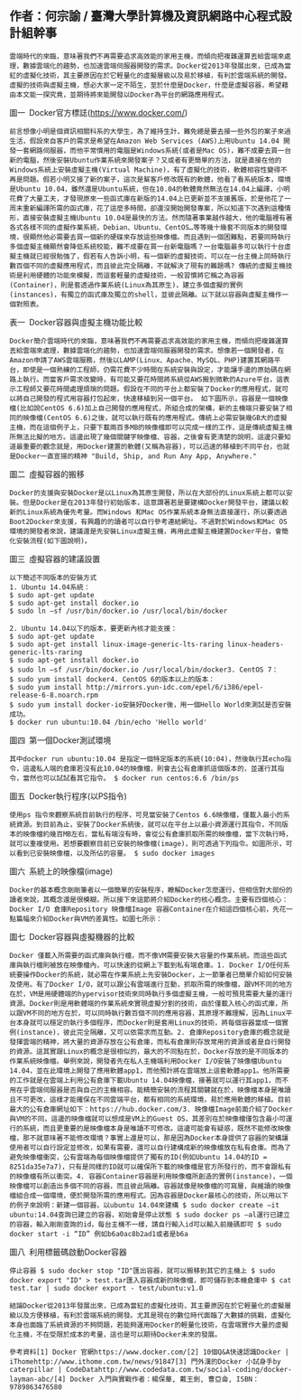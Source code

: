 作者：何宗諭 / 臺灣大學計算機及資訊網路中心程式設計組幹事
---

	雲端時代的來臨，意味著我們不再需要追求高效能的家用主機，而傾向把複雜運算丟給雲端來處理，數據雲端化的趨勢，也加速雲端伺服器開發的需求。Docker從2013年發展出來，已成為當紅的虛擬化技術，其主要原因在於它輕量化的虛擬層級以及易於移植，有利於雲端系統的開發。虛擬的技術與虛擬主機，想必大家一定不陌生，至於什麼是Docker，什麼是虛擬容器，希望藉由本文能一探究竟，並期待將來能開發以Docker為平台的網路應用程式。



圖一 Docker官方標誌(https://www.docker.com/)

	前言想像小明是個資訊相關科系的大學生，為了維持生計，難免總是要去接一些外包的案子來過生活，假設來自客戶的需求是希望在Amazon Web Services (AWS)上用Ubuntu 14.04 開發一套網路伺服器，而他平常慣用的電腦是Windows系統(或者是Mac OS)，難不成要去買一台新的電腦，然後安裝Ubuntu作業系統來開發案子？又或者有更簡單的方法，就是直接在他的Windows系統上安裝虛擬主機(Virtual Machine)，有了虛擬化的技術，軟體相容性變得不再是問題。假若小明又接了新的案子，這次是幫客戶修改既有的軟體，他看了看系統版本，環境是Ubuntu 10.04，雖然還是Ubuntu系統，但在10.04的軟體竟然無法在14.04上編譯，小明花費了大量工夫，才發現原來一些函式庫在新版的14.04上已更新並不支援舊版，於是他花了一周末重新編譯所需的函式庫，花了這麼多時間，卻還沒開始開發專案，所以知道下次遇到這種情形，直接安裝虛擬主機Ubuntu 10.04是最快的方法。然而隨著事業越作越大，他的電腦裡有著各式各樣不同的虛擬作業系統，Debian、Ubuntu、CentOS…等等幾十幾套不同版本的開發環境，很顯然他必需要去買一個新的硬碟來存放這些映像檔。而且遇到一個困難點，若要同時執行多個虛擬主機顯然會降低系統校能，難不成要在買一台新電腦嗎？一台電腦最多可以執行十台虛擬主機就已經很勉強了，假若有人告訴小明，有一個新的虛擬技術，可以在一台主機上同時執行數百個不同的虛擬應用程式，而且彼此完全隔離，不就解決了現有的難題嗎? 傳統的虛擬主機技術是利用硬體的功能來模擬，而這套輕量的虛擬技術，一般習慣將它稱之為容器(Container)，則是套透過作業系統(Linux為其原生)，建立多個虛擬的實例(instances)，有獨立的函式庫及獨立的shell，並彼此隔離。以下就以容器與虛擬主機作一個對照表。



表一 Docker容器與虛擬主機功能比較

	Docker簡介雲端時代的來臨，意味著我們不再需要追求高效能的家用主機，而傾向把複雜運算丟給雲端來處理，數據雲端化的趨勢，也加速雲端伺服器開發的需求。想像若一個開發者，在Amazon申請了AWS雲端服務，然後以LAMP(Linux、Apache、MySQL、PHP)建置其網路平台，即使是一個熟練的工程師，仍需花費不少時間在系統安裝與設定，才能讓手邊的原始碼在網路上執行。而當客戶需求改變時，有可能又要花時間將系統從AWS搬到微軟的Azure平台，這表示工程師又要花時間處理煩瑣的問題。假設在不同的平台上都安裝了Docker的應用程式，就可以將自己開發的程式用容器打包起來，快速移植到另一個平台。 如下圖所示，容器是一個映像檔(比如說CentOS 6.6)加上自己開發的應用程式，所組合成的架構，新的主機端只要安裝了相同的映像檔(CentOS 6.6)之後，就可以執行既有的應用程式。傳統上必需安裝幾GB大的虛擬主機，而在這個例子上，只要下載兩百多MB的映像檔即可以完成一樣的工作，這是傳統虛擬主機所無法比擬的地方。這邊出現了幾個關鍵字映像檔、容器，之後會有更清楚的說明，這邊只要知道最重要的觀念就是，用Docker建置的軟體(又稱為容器)，可以迅速的移植到不同平台，也就是Docker一直宣揚的精神 "Build, Ship, and Run Any App, Anywhere."



圖二 虛擬容器的搬移

	Docker的支援與安裝Docker是以Linux為其原生開發，所以在大部份的Linux系統上都可以安裝。但是Docker是在2013年發行初始版本，這意謂著若是要建構Docker開發平台，建議以較新的Linux系統為優先考量。而Windows 和Mac OS作業系統本身無法直接運行，所以要透過Boot2Docker來支援，有興趣的的讀者可以自行參考連結網址。不過對於Windows和Mac OS環境的開發者來說，建議還是先安裝Linux虛擬主機，再用此虛擬主機建置Docker平台，會簡化安裝流程(如下圖說明)。



圖三 虛擬容器的建議設置

	以下簡述不同版本的安裝方式
	1. Ubuntu 14.04系統： 
	$ sudo apt-get update 
	$ sudo apt-get install docker.io 
	$ sudo ln –sf /usr/bin/docker.io /usr/local/bin/docker
	
	2. Ubuntu 14.04以下的版本，要更新內核才能支援： 
	$ sudo apt-get update 
	$ sudo apt-get install linux-image-generic-lts-raring linux-headers-generic-lts-raring 
	$ sudo apt-get install docker.io 
	$ sudo ln –sf /usr/bin/docker.io /usr/local/bin/docker3. CentOS 7： 
	$ sudo yum install docker4. CentOS 6的版本以上的版本： 
	$ sudo yum install http://mirrors.yun-idc.com/epel/6/i386/epel-release-6-8.noarch.rpm 
	$ sudo yum install docker-io安裝好Docker後，用一個Hello World來測試是否安裝成功。 
	$ docker run ubuntu:10.04 /bin/echo 'Hello world'



圖四 第一個Docker測試環境

	其中docker run ubuntu:10.04 是指定一個特定版本的系統(10:04)，然後執行其echo指令，這邊私人端的倉庫若沒有此10.04的映像檔，則會去公有倉庫抓這個版本的，並運行其指令，當然也可以試試看其它指令。 $ docker run centos:6.6 /bin/ps



圖五 Docker執行程序(以PS指令)

	使用ps 指令來觀察系統目前執行的程序，可見當安裝了Centos 6.6映像檔，僅載入最小的系統資源。到目前為止，安裝了Docker系統後，就可以在平台上以最小資源運行其指令，不同版本的映像檔約幾百MB左右，當私有端沒有時，會從公有倉庫抓取所需的映像檔，當下次執行時，就可以重複使用。若想要觀察目前已安裝的映像檔(image)，則可透過下列指令。如圖所示，可以看到已安裝映像檔，以及所佔的容量。 $ sudo docker images



圖六 系統上的映像檔(image)

	Docker的基本概念剛剛筆者以一個簡單的安裝程序，瞭解Docker怎麼運行，但相信對大部份的讀者來說，其概念還是很模糊，所以接下來這節將介紹Docker的核心概念。主要有四個核心： Docker I/O 倉庫Repository 映像檔Image 容器Container在介紹這四個核心前，先花一點篇幅來介紹Docker與VM的差異性。如圖七所示：



圖七 Docker容器與虛擬機器的比較

	Docker 僅載入所需要的函式庫與執行檔，而不像VM需要安裝大容量的作業系統。而這些函式庫與執行檔則被放在映像檔內，可以快速的從網上下載到私有端倉庫。1. Docker I/O任何系統要操作Docker的系統，就必需在作業系統上先安裝Docker，上一節筆者已簡單介紹如何安裝及使用。有了Docker I/O，就可以跟公有雲端進行互動，抓取所需的映像檔，跟VM不同的地方在於，VM是用硬體端的hypervisor技術來同時執行多個虛擬主機，一般可預見需要大量的運行資源。Docker則是用軟體端的作業系統來實現虛擬分割的技術，由於僅載入核心的函式庫，所以跟VM不同的地方在於，可以同時執行數百個不同的應用容器，其原理不難理解，因為Linux平台本身就可以穩定的執行多個程序，而Docker則是套用Linux的技術，將每個容器當成一個實例(instance)，彼此完全隔離，又可以依需求而互動。2. 倉庫Repository倉庫的概念就是發揮雲端的精神，將大量的資源存放在公有倉庫，而私有倉庫則存放常用的資源或者是自行開發的資源。這其實跟Linux的概念是很相似的，最大的不同點在於，Docker存放的是不同版本的作業系統映像檔。舉例來說，開發者先在私人主機端利用Docker I/O安裝了映像檔Ubuntu 14.04，並在此環境上開發了應用軟體app1，而他預計將在雲端放上這套軟體app1。他所需要的工作就是在雲端上利用公有倉庫下載Ubuntu 14.04映像檔，接著就可以運行其app1，而不用在乎雲端伺服器是否與自己的主機相容。能精簡安裝的流程其關鍵就在於，映像檔本身是唯讀且不可更改，這樣才能確保在不同雲端平台，都有相同的系統環境，易於應用軟體的移植。目前最大的公有倉庫網址如下：https://hub.docker.com/3. 映像檔Image前面介紹了Docker與VM的不同，這邊的映像檔就可以想成是VM上的Guest OS，其差別在於映像檔僅包含最小可運行的系統，而且更重要的是映像檔本身是唯讀不可修改。這邊可能會有疑惑，既然不能修改映像檔，那不就意味著不能修改環境？事實上還是可以，那是因為Docker本身提供了容器的架構讓使用者可以自行設定並修改，如果有需要，還可以自行建構成新的映像檔放在私有倉庫。而為了避免映像檔衝突，公有雲端為每個映像檔提供了獨有的ID(例如Ubuntu 14.04的ID = 8251da35e7a7)，只有是同樣的ID就可以確保所下載的映像檔是官方所發行的，而不會跟私有的映像檔有所以衝突。4. 容器Container容器是利用映像檔所創造的實例(instance)，一個映像檔可以創造出多個不同的容器，而且彼此隔離。容器就像是映像檔的可寫層，與維讀的映像檔組合成一個環境，便於開發所需的應用程式。因為容器是Docker最核心的技術，所以用以下的例子來說明：新建一個容器，以ubuntu 14.04來建構 $ sudo docker create –it ubuntu:14.04查詢已建立的容器，初始會是停止狀態 $ sudo docker ps –al運行已建立的容器，輸入剛剛查詢的id，每台主機不一樣，請自行輸入id可以輸入前幾碼即可 $ sudo docker start -i “ID” 例如b6a0ac8b2ad1或者是b6a



圖八 利用標籤碼啟動Docker容器

	停止容器 $ sudo docker stop "ID"匯出容器，就可以搬移到其它的主機上 $ sudo docker export "ID" > test.tar匯入容器成新的映像檔，即可儲存到本機倉庫中 $ cat test.tar | sudo docker export - test/ubuntu:v1.0

	結論Docker從2013年發展出來，已成為當紅的虛擬化技術，其主要原因在於它輕量化的虛擬層級以及方便移植，有利於雲端系統的開發。尤其是現在的數位時代面臨了大數據的挑戰，虛擬化本身也面臨了系統資源的不夠問題，若能夠運用Docker的輕量化技術，在雲端實作大量的虛擬化主機，不在受限於成本的考量，這也是可以期待Docker未來的發展。

	參考資料[1] Docker 官網https://www.docker.com/[2] 10個Q&A快速認識Docker | iThomehttp://www.ithome.com.tw/news/91847[3] 門外漢的Docker 小試身手by caterpillar | CodeDatahttp://www.codedata.com.tw/social-coding/docker-layman-abc/[4] Docker 入門與實戰作者：楊保華, 戴王劍, 曹亞侖, ISBN：9789863476580